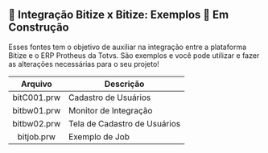 
## 🚧 Integração Bitize x Bitize: Exemplos 🚧  Em Construção

Esses fontes tem o objetivo de auxiliar na integração entre a plataforma Bitize e o ERP Protheus da Totvs. São exemplos e você pode utilizar e fazer as alterações necessárias para o seu projeto!

| Arquivo     | Descrição                                 | 
|:-----------:|-------------------------------------------|
| bitC001.prw | Cadastro de Usuários                      |
| bitbw01.prw | Monitor de Integração                     |
| bitbw02.prw | Tela de Cadastro de Usuários              |
| bitjob.prw  | Exemplo de Job                            |
